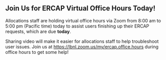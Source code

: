 ## Join Us for ERCAP Virtual Office Hours Today!

Allocations staff are holding virtual office hours via Zoom from 8:00 am to 5:00
pm (Pacific time) today to assist users finishing up their ERCAP requests, which
are due **today**.

Sharing video will make it easier for allocations staff to help troubleshoot 
user issues. Join us at <https://lbnl.zoom.us/my/ercap.office.hours> during
office hours to get some help!

